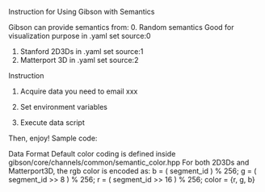 Instruction for Using Gibson with Semantics

Gibson can provide semantics from:
0. Random semantics
	Good for visualization purpose
	in .yaml set source:0
1. Stanford 2D3Ds
	in .yaml set source:1
2. Matterport 3D
	in .yaml set source:2

Instruction
1. Acquire data
	you need to email xxx
2. Set environment variables

3. Execute data script


Then, enjoy!
Sample code:



Data Format
Default color coding is defined inside gibson/core/channels/common/semantic_color.hpp
For both 2D3Ds and Matterport3D, the rgb color is encoded as:
    b = ( segment_id ) % 256;
    g = ( segment_id >> 8 ) % 256;
    r = ( segment_id >> 16 ) % 256;
    color = {r, g, b}